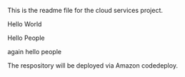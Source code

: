 This is the readme file for the cloud services project.

Hello World

Hello People

again hello people

The respository will be deployed via  Amazon codedeploy. 

